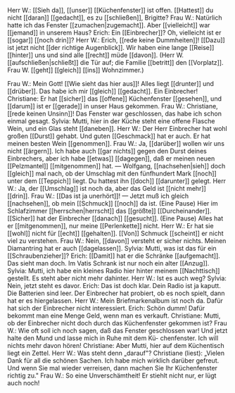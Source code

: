 Herr W.:  [[Sieh da]], [[unser]] [[Küchenfenster]] ist offen. [[Hattest]] du nicht [[daran]]
            [[gedacht]], es zu [[schließen]], Brigitte?
Frau W.:  Natürlich hatte ich das Fenster [[zumachen|zugemacht]]. Aber [[vielleicht]] war
            [[jemand]] in unserem Haus?
Erich:       Ein [[Einbrecher]]? Oh, vielleicht ist er [[sogar]] [[noch drin]]?
Herr W.:  Erich, [[rede keine Dummheiten]]! [[Dazu]] ist jetzt nicht [[der richtige Augenblick]]. 
		Wir haben eine lange [[Reise]] [[hinter]] uns und sind alle
            [[recht]] müde [[davon]].
(Herr W. [[aufschließen|schließt]] die Tür auf; die Familie [[betritt]] den [[Vorplatz]].
Frau W. [[geht]] [[gleich]] [[ins]] Wohnzimmer.)

Frau W.:  Mein Gott! [[Wie sieht das hier aus]]! Alles liegt [[drunter]] und [[drüber]].
            Das habe ich mir [[gleich]] [[gedacht]]. Ein Einbrecher!
Christiane: Er hat [[sicher]] das [[offene]] Küchenfenster [[gesehen]], und [[darum]] ist
            er [[gerade]] in unser Haus gekommen.
Frau W.:  Christiane, [[rede keinen Unsinn]]! Das Fenster war geschlossen,
            das habe ich schon einmal gesagt.
Sylvia:     Mutti, hier in der Küche steht eine offene Flasche Wein, und ein
		Glas steht [[daneben]].
Herr W.:  Der Herr Einbrecher hat wohl großen [[Durst]] gehabt. Und guten
            [[Geschmack]] hat er auch. Er hat meinen besten Wein [[genommen]].
Frau W.:  Ja, [[darüber]] wollen wir uns nicht [[ärgern]].
            Ich habe auch [[gar nichts]] gegen den Durst deines Einbrechers,
            aber ich habe [[etwas]] [[dagegen]], daß er meinen neuen [[Pelzmantel]]
            [[mitgenommen]] hat. — Wolfgang, [[nachsehen|sieh]]
            doch [[gleich]] mal nach, ob der Umschlag mit den fünfhundert Mark
            [[noch]] unter dem [[Teppich]] liegt. Du
            hattest ihn [[doch]] [[darunter]] gelegt.
Herr W.:  Ja, der [[Umschlag]] ist noch da,   aber das Geld ist [[nicht mehr]] [[drin]].
Frau W.:  [[Das ist ja unerhört]]! — Jetzt muß ich gleich [[nachsehen]], ob mein
            [[Schmuck]] [[noch]] da ist. (Eine Pause) Hier im Schlafzimmer [[herrschen|herrscht]]
            das [[größte]] [[Durcheinander]]. [[Sicher]] hat der Einbrecher [[danach]]
            [[gesucht]]. (Eine Pause) Alles hat er [[mitgenommen]], nur meine [[Perlenkette]] nicht.
Herr W.:  Er hat sie [[wohl]] nicht für [[echt]] [[gehalten]]. [[Von]] Schmuck [[scheint]] er
            nicht viel zu verstehen.
Frau W.:  Nein, [[davon]] versteht er sicher nichts. Meinen Diamantring hat er
            auch [[dagelassen]].
Sylvia:     Mutti, was ist das für ein [[Schraubenzieher]]?
Erich:       [[Damit]] hat er die Schränke [[aufgemacht]]. Das sieht man doch.
            Im Vatis Schrank ist nur noch ein alter [[Anzug]].
Sylvia:     Mutti, ich habe ein kleines Radio hier hinter meinem [[Nachttisch]]
            gestellt. Es steht aber nicht mehr dahinter.
Herr W.:  Ist es auch weg?
Sylvia:     Nein, jetzt steht es davor.
Erich:       Das ist doch klar. Dein Radio ist ja kaputt. Die Batterien sind
            leer. Der Einbrecher hat probiert, ob es noch spielt, dann hat er
            es hiergelassen.
Herr W.:  Mein Briefmarkenalbum ist noch da. Dafür hat sich der Einbrecher
            nicht interessiert.
Erich:       Schön dumm! Dafür bekommt man eine Menge Geld, wenn man
            es verkauft.
Christiane: Mutti, ob der Einbrecher nicht doch durch das Küchenfenster
            gekommen ist?
Frau W.:  Wie oft soll ich noch sagen, daß das Fenster geschlossen war!
            Und jetzt halte den Mund und lasse mich in Ruhe mit dem Kü-
            chenfenster. Ich will nichts mehr davon hören!
Christiane: Aber Mutti, hier auf dem Küchentisch liegt ein Zettel.
Herr W.:  Was steht denn „darauf"?
Christiane (liest): „Vielen Dank für all die schönen Sachen. Ich habe mich
            wirklich darüber gefreut. Und wenn Sie mal wieder verreisen,
            dann machen Sie Ihr Küchenfenster richtig zu."
Frau W.:  So eine Unverschämtheit! Er stiehlt nicht nur, er lügt auch noch!
